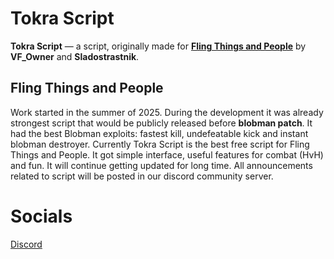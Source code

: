 # Tokra Script
**Tokra Script** — a script, originally made for [**Fling Things and People**](https://www.roblox.com/games/6961824067/) by **VF_Owner** and **Sladostrastnik**.

## Fling Things and People
Work started in the summer of 2025. During the development it was already strongest script that would be publicly released before **blobman patch**. It had the best Blobman exploits: fastest kill, undefeatable kick and instant blobman destroyer.
Currently Tokra Script is the best free script for Fling Things and People. It got simple interface, useful features for combat (HvH) and fun. It will continue getting updated for long time.
All announcements related to script will be posted in our discord community server.


# Socials
[Discord](https://discord.gg/yYsjMep7rm)
